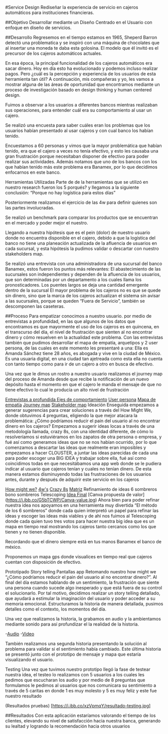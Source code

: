 #Service Design
Rediseñar la experiencia de servicio en cajeros automáticos para instituciones financieras.

##Objetivo
Desarrollar mediante un Diseño Centrado en el Usuario con enfoque en diseño de servicios.

##Desarrollo
Regresemos en el tiempo estamos en 1965, Sheperd Barron detectó una problematica y se inspiró con una máquina de chocolates que al insertar una moneda te daba esta golosina. El modelo que él invitó es el precursor de los cajeros automáticos actuales.

En esa época, la principal funcionalidad de los cajeros automáticos era sacar dinero. Hoy en día esto ha evolucionado y podemos incluso realizar pagos. Pero ¿cuál es la percepción y experiencia de los usuarios de esta herramienta tan útil? A continuación, mis compañeras y yo, les vamos a mostrar alguna de las áreas de oportunidad que encontramos mediante un proceso de investigación basado en design thinking y human centered design.

Fuimos a observar a los usuarios a diferentes bancos mientras realizaban sus operaciones, para entender cuál era su comportamiento al usar un cajero.

Se realizó una encuesta para saber cuáles eran los problemas que los usuarios habían presentado al usar cajeros y con cual banco los habían tenido.

Encuestamos a 60 personas y vimos que la mayor problemática que habían tenido, era que el cajero a veces no tenía efectivo, y esto les causaba una gran frustración porque necesitaban disponer de efectivo para poder realizar sus actividades. Además notamos que uno de los bancos con los que habían tenido más este problema era Banamex, por lo que decidimos enfocarnos en este banco.

Herramientas Utilizadas
Parte de de la herramientas que se utilizó en nuestro research fueron los 5 porqués? y llegamos a la siguiente conclusión: “Porque no hay logística para estos días”

Posteriormente realizamos el ejercicio de las 4w para definir quienes son las partes involucradas.

Se realizó un benchmark para comparar los productos que se encuentran en el mercado y poder mejor el nuestro.

Llegando a nuestra hipótesis que es el pein (dolor) de nuestro usuario donde no encuentra disponible en el cajero, debido a que la logística del banco no tiene una planeación actualizada de la afluencia de usuarios en cada sucursal, y esta hipótesis la pudimos validar o descartar con nuestro stakeholders map.

Se realizó una entrevista con una administradora de una sucursal del banco Banamex, estos fueron los puntos más relevantes: El abastecimiento de las sucursales son independientes y dependen de la afluencia de los usuarios, que son determinadas por un departamento a los cuales llama los pronosticadores. Los puentes largos se deja una cantidad emergente dentro de la sucursal El mayor problema de los cajeros no es que se quede sin dinero, sino que la marca de los cajeros actualizan el sistema sin avisar a las sucursales, porque se queden “Fuera de Servicio”, también se descomponen las caseteras.

##Proceso
Para empatizar conocimos a nuestro usuario. por medio de entrevistas a profundidad, en las que algunos de los datos que encontramos es que mayormente el uso de los cajeros es en quincena, en el transcurso del día, el nivel de frustración que sienten al no encontrar dinero y cómo resuelven en la actualidad este problema. Con las entrevistas también que pudimos desarrollar el mapa de empatía, arquetipos y 2 user persona, de las cuales en este momento les presentaré a una: Ella es Amanda Sánchez tiene 28 años, es abogada y vive en la ciudad de México. Es una usuaria digital, en una ciudad tan ajetreada como esta ella no cuenta con tanto tiempo como para ir de un cajero a otro en busca de efectivo.

Una vez que le dimos un rostro a nuestro usuario realizamos el journey map del proceso de Amanda desde que recibe la notificación de un nuevo depósito hasta el momento en que el cajero le manda el mensaje de que no tiene efectivo lo cual le producía un alto nivel de frustración

[Entrevistas a profundida ](https://i.ibb.co/HN22x77/Entrevistas.jpg)
[Ejes de comportamiento](https://i.ibb.co/m8kcwdt/ejes-de-comportamiento.jpg)
[User persona](https://i.ibb.co/mNDksBC/User-persona.jpg)
[Mapa de empatía](https://i.ibb.co/Vvh2fP1/Mapa-de-empatia.jpg)
[Journey map](https://i.ibb.co/72frvpV/Journey-map.jpg)
[Stakeholder map](https://i.ibb.co/5LKsw8f/Stakeholder.jpg)
Ideación
Enseguida empezamos a generar sugerencias para crear soluciones a través del How Might We, donde obtuvimos 4 preguntas, eligiendo la que mejor atacara la problemática: ¿Cómo podríamos reducir el pain del usuario al no encontrar dinero en los cajeros? Empezamos a sugerir ideas locas a través de una metodología llamada, crazy 8s, con una identidad diferente, de cómo lo resolveríamos si estuviéramos en los zapatos de otra persona o empresa, y fué así como generamos ideas que no se nos habían ocurrido, por lo que comenzamos a descartar las ideas que realmente eran imposibles y empezamos a hacer CLOUSTER, a juntar las ideas parecidas de cada una para poder escoger una BIG IDEA y trabajar sobre ella, fué así como coincidimos todas en que necesitábamos una app web donde se le pudiera indicar al usuario que cajeros tenían y cuales no tenían dinero. De esta manera estamos disminuyendo todas las frustraciones de los usuarios antes, durante y después de adquirir este servicio en los cajeros

[How might we?](https://i.ibb.co/7kjkzxX/HMW.jpg)
[4w's](https://i.ibb.co/K9rsnCQ/4w.jpg)
[Crazy 8s](https://i.ibb.co/nj3Y3HR/carzy-8s.jpg)
[Matriz](https://i.ibb.co/vYvVbHH/Cuadrante-de-ideas.jpg)
Refinamiento de ideas
6 sombreros bono sombreros
Telescoping
[Idea Final](https://i.ibb.co/vYvVbHH/Cuadrante-de-ideas.jpg)
[Canva propuesta de valor] (https://i.ibb.co/G5bTCWP/Canva-value.jpg)
Ahora bien para poder refinar nuestra idea nos apoyamos en una herramienta muy divertida “El método de los 6 sombreros” donde cada quien interpretó un papel para refinar las ideas y escoger las ideas más viables y de ahí nos fuimos al Telescoping donde cada quien tuvo tres votos para hacer nuestra big idea que es un mapa en tiempo real mostrando los cajeros tanto cercanos como los que tienen y no tienen disponible.

Recordando que el dinero siempre está en tus manos Banamex el banco de méxico.

Proponemos un mapa gps donde visualices en tiempo real que cajeros cuentan con disposición de efectivo.

Prototipado
Story telling
Pantallas app
Retomando nuestro how might we “¿Cómo podríamos reducir el pain del usuario al no encontrar dinero?”. Al final del día estamos hablando de un sentimiento, la frustración que siente una persona cuando sucede algo inesperado y que está fuera de su control el solucionarlo. Por tal motivo, decidimos realizar un story telling detallado, que ayudará a estimular la imaginación del usuario y poder acceder a su memoria emocional. Estructuramos la historia de manera detallada, pusimos detalles como el contexto, los momentos del día.

Una vez que realizamos la historia, la grabamos en audio y la ambientamos mediante sonido para así profundizar el la realidad de la historia.

-[Audio](https://drive.google.com/file/d/19lx7i6QfzdCigZ1ZgzeO3EYCaz-_JGYr/view?usp=sharing)
-[Video](https://drive.google.com/open?id=1LPsXfsk-7E-rNPY-Rk17pNlUvnn1APQu)

También realizamos una segunda historia presentando la solución al problema para validar si el sentimiento había cambiado. Este última historia se presentó junto con el prototipo de mensaje y mapa que estaría visualizando el usuario.

Testing
Una vez que tuvimos nuestro prototipo llegó la fase de testear nuestra idea, el testeo lo realizamos con 5 usuarios a los cuales les pedimos que escucharan los audio y por medio de 8 preguntas que formulamos le pedimos al usuarios que nos comunicara su sentimiento a través de 5 caritas en donde 1 es muy molesto y 5 es muy feliz y este fue nuestro resultado

(Resultados pruebas) [https://i.ibb.co/xzVpmqY/resultado-testing.jpg]

##Resultados
Con esta aplicación estaríamos valorando el tiempo de los clientes, elevando su nivel de satisfacción hacia nuestra banca, generando su lealtad y logrando la recomendación hacia otros usuarios





